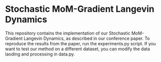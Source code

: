 # Stochastic MoM-Gradient Langevin Dynamics
This repository contains the implementation of our Stochastic MoM-Gradient Langevin Dynamics, as described in our conference paper. 
To reproduce the results from the paper, run the experiments.py script.
If you want to test our method on a different dataset, you can modify the data laoding and processing in data.py. 
